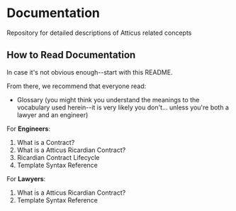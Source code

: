 # Documentation
Repository for detailed descriptions of Atticus related concepts

## How to Read Documentation

In case it's not obvious enough--start with this README.

From there, we recommend that everyone read:
 * Glossary (you might think you understand the meanings to the vocabulary used herein--it is very likely you don't... unless you're both a lawyer and an engineer)
 
For **Engineers**:
1. What is a Contract?
1. What is a Atticus Ricardian Contract?
1. Ricardian Contract Lifecycle
1. Template Syntax Reference

For **Lawyers**:
1. What is a Atticus Ricardian Contract?
1. Template Syntax Reference

